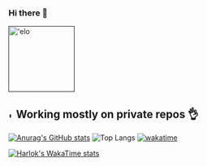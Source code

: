 ### Hi there 👋

<!--
**kraken-a/kraken-a** is a ✨ _special_ ✨ repository because its `README.md` (this file) appears on your GitHub profile.

Here are some ideas to get you started:

- 🔭 I’m currently working on ...
- 🌱 I’m currently learning ...
- 👯 I’m looking to collaborate on ...
- 🤔 I’m looking for help with ...
- 💬 Ask me about ...
- 📫 How to reach me: ...
- 😄 Pronouns: ...
- ⚡ Fun fact: ...

-->

[<img src="https://i.pinimg.com/originals/4c/23/63/4c236364db3543337354bc3acc1fe792.gif" height="130em" align="center" alt="'elo" title="'elo"/>]()

## [<img src="https://i.imgur.com/iRUqQx9.gif" height="10em" align="center" alt="'yeet" title="'yeet"/>]() Working mostly on private repos :ok_hand:

[![Anurag's GitHub stats](https://github-readme-stats.vercel.app/api?username=kraken-a&show_icons=true&theme=cobalt&text_color=#433333&icon_color=#12eaac)](https://github.com/anuraghazra/github-readme-stats)
![Top Langs](https://github-readme-stats.vercel.app/api/top-langs/?username=kraken-a&layout=compact&theme=cobalt)
[![wakatime](https://wakatime.com/badge/user/018b8a51-e660-4d50-af98-300ad43916bc.svg)](https://wakatime.com/@018b8a51-e660-4d50-af98-300ad43916bc)

[![Harlok's WakaTime stats](https://github-readme-stats.vercel.app/api/wakatime?username=veryfatkraken&v=2)](https://github.com/anuraghazra/github-readme-stats)
